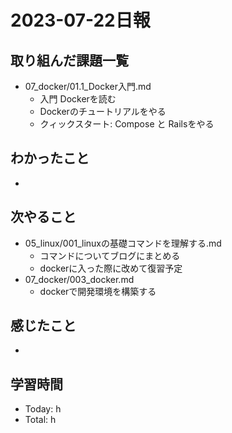 # 2023-07-22日報

## 取り組んだ課題一覧
* 07_docker/01.1_Docker入門.md
  * 入門 Dockerを読む
  * Dockerのチュートリアルをやる
  * クィックスタート: Compose と Railsをやる

## わかったこと
*

## 次やること
* 05_linux/001_linuxの基礎コマンドを理解する.md
  * コマンドについてブログにまとめる
  * dockerに入った際に改めて復習予定
* 07_docker/003_docker.md
  * dockerで開発環境を構築する

## 感じたこと
*

## 学習時間
* Today: h
* Total: h